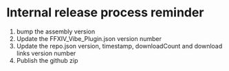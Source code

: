 # Internal release process reminder
1. bump the assembly version
2. Update the FFXIV_Vibe_Plugin.json version number
3. Update the repo.json version, timestamp, downloadCount and download links version number
4. Publish the github zip
